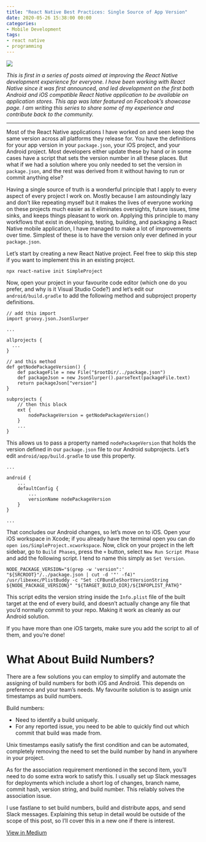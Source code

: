 ```yaml
---
title: "React Native Best Practices: Single Source of App Version"
date: 2020-05-26 15:38:00 00:00
categories:
- Mobile Development
tags:
- react native
- programming
---
```


![](https://cdn-images-1.medium.com/max/2892/1*DpNF2NnTKOmh9tksZkMWbA.jpeg)

_This is first in a series of posts aimed at improving the React Native development experience for everyone. I have been working with React Native since it was first announced, and led development on the first both Android and iOS compatible React Native application to be available on application stores. This app was later featured on Facebook’s showcase page. I am writing this series to share some of my experience and contribute back to the community._

---

Most of the React Native applications I have worked on and seen keep the same version across all platforms they release for. You have the definitions for your app version in your `package.json`, your iOS project, and your Android project. Most developers either update these by hand or in some cases have a script that sets the version number in all these places. But what if we had a solution where you only needed to set the version in `package.json`, and the rest was derived from it without having to run or commit anything else?

Having a single source of truth is a wonderful principle that I apply to every aspect of every project I work on. Mostly because I am astoundingly lazy and don’t like repeating myself but it makes the lives of everyone working on these projects much easier as it eliminates oversights, future issues, time sinks, and keeps things pleasant to work on. Applying this principle to many workflows that exist in developing, testing, building, and packaging a React Native mobile application, I have managed to make a lot of improvements over time. Simplest of these is to have the version only ever defined in your `package.json`.

Let’s start by creating a new React Native project. Feel free to skip this step if you want to implement this in an existing project.

```
npx react-native init SimpleProject
```

Now, open your project in your favourite code editor (which one do you prefer, and why is it Visual Studio Code?) and let’s edit our `android/build.gradle` to add the following method and subproject property definitions.

```
// add this import
import groovy.json.JsonSlurper

...

allprojects {
  ...
}

// and this method
def getNodePackageVersion() {
    def packageFile = new File("$rootDir/../package.json")
    def packageJson = new JsonSlurper().parseText(packageFile.text)
    return packageJson["version"]
}

subprojects {
    // then this block
    ext {
        nodePackageVersion = getNodePackageVersion()
    }
    ...
}
```

This allows us to pass a property named `nodePackageVersion` that holds the version defined in our `package.json` file to our Android subprojects. Let’s edit `android/app/build.gradle` to use this property.

```
...

android {
    ...
    defaultConfig {
        ...
        versionName nodePackageVersion
    }
}

...
```

That concludes our Android changes, so let’s move on to iOS. Open your iOS workspace in Xcode; if you already have the terminal open you can do `open ios/SimpleProject.xcworkspace`. Now, click on your project in the left sidebar, go to `Build Phases`, press the `+` button, select `New Run Script Phase` and add the following script. I tend to name this simply as `Set Version`.

```
NODE_PACKAGE_VERSION="$(grep -w 'version":' "${SRCROOT}"/../package.json | cut -d '"' -f4)"
/usr/libexec/PlistBuddy -c "Set :CFBundleShortVersionString ${NODE_PACKAGE_VERSION}" "${TARGET_BUILD_DIR}/${INFOPLIST_PATH}"
```

This script edits the version string inside the `Info.plist` file of the built target at the end of every build, and doesn’t actually change any file that you’d normally commit to your repo. Making it work as cleanly as our Android solution.

If you have more than one iOS targets, make sure you add the script to all of them, and you’re done!

# What About Build Numbers?

There are a few solutions you can employ to simplify and automate the assigning of build numbers for both iOS and Android. This depends on preference and your team’s needs. My favourite solution is to assign unix timestamps as build numbers.

Build numbers:

- Need to identify a build uniquely.
- For any reported issue, you need to be able to quickly find out which commit that build was made from.

Unix timestamps easily satisfy the first condition and can be automated, completely removing the need to set the build number by hand in anywhere in your project.

As for the association requirement mentioned in the second item, you’ll need to do some extra work to satisfy this. I usually set up Slack messages for deployments which include a short log of changes, branch name, commit hash, version string, and build number. This reliably solves the association issue.

I use fastlane to set build numbers, build and distribute apps, and send Slack messages. Explaining this setup in detail would be outside of the scope of this post, so I’ll cover this in a new one if there is interest.

[View in Medium](https://medium.com/swlh/react-native-best-practices-single-source-of-app-version-eec818408c3)